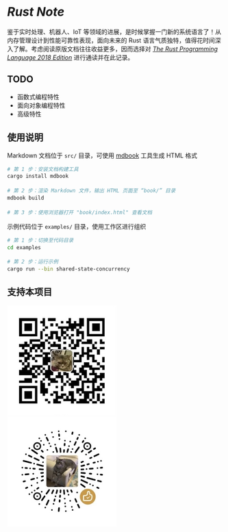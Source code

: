 # *Rust Note*

鉴于实时处理、机器人、IoT 等领域的进展，是时候掌握一门新的系统语言了！从内存管理设计到性能可靠性表现，面向未来的 Rust 语言气质独特，值得花时间深入了解。考虑阅读原版文档往往收益更多，因而选择对 [*The Rust Programming Language 2018 Edition*](https://doc.rust-lang.org/stable/book/) 进行通读并在此记录。

## TODO

- 函数式编程特性
- 面向对象编程特性
- 高级特性

## 使用说明

Markdown 文档位于 `src/` 目录，可使用 [mdbook](https://crates.io/crates/mdbook) 工具生成 HTML 格式

```bash
# 第 1 步：安装文档构建工具
cargo install mdbook

# 第 2 步：渲染 Markdown 文件，输出 HTML 页面至 “book/” 目录
mdbook build

# 第 3 步：使用浏览器打开 "book/index.html" 查看文档
```

示例代码位于 `examples/` 目录，使用工作区进行组织

```bash
# 第 1 步：切换至代码目录
cd examples

# 第 2 步：运行示例
cargo run --bin shared-state-concurrency
```

## 支持本项目

![alipay](https://raw.githubusercontent.com/neatfx/donation/master/alipay.jpeg)
![wechat-pay](https://raw.githubusercontent.com/neatfx/donation/master/wechat-pay.jpeg)
